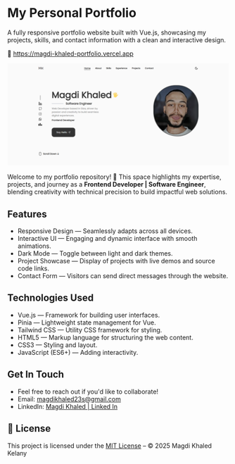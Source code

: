 # My Personal Portfolio

A fully responsive portfolio website built with Vue.js, showcasing my projects, skills, and contact information with a clean and interactive design.

🔗 https://magdi-khaled-portfolio.vercel.app

<img src="./src/assets/media/git-preview-img.PNG" alt="Portfolio Preview Image">

<br/>

Welcome to my portfolio repository! 🚀 This space highlights my expertise, projects, and journey as a **Frontend Developer | Software Engineer**, blending creativity with technical precision to build impactful web solutions.

## Features

- Responsive Design — Seamlessly adapts across all devices.
- Interactive UI — Engaging and dynamic interface with smooth animations.
- Dark Mode — Toggle between light and dark themes.
- Project Showcase — Display of projects with live demos and source code links.
- Contact Form — Visitors can send direct messages through the website.

## Technologies Used

- Vue.js — Framework for building user interfaces.
- Pinia — Lightweight state management for Vue.
- Tailwind CSS — Utility CSS framework for styling.
- HTML5 — Markup language for structuring the web content.
- CSS3 — Styling and layout.
- JavaScript (ES6+) — Adding interactivity.

## Get In Touch

- Feel free to reach out if you'd like to collaborate!
- Email: magdikhaled23s@gmail.com
- LinkedIn: [Magdi Khaled | Linked In](https://www.linkedin.com/in/magdi-khaled-2b1b61206/)

## 📄 License

This project is licensed under the [MIT License](./LICENSE) – © 2025 Magdi Khaled Kelany

